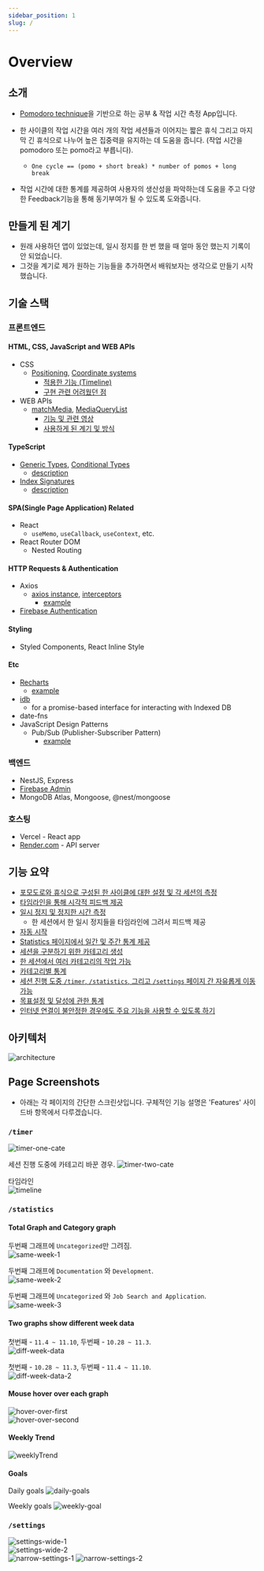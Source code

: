 ```yaml
---
sidebar_position: 1
slug: /
---
```


# Overview

<!--이거 어떤 회사 공고에서 자기가 만든건지 뭐 기여도같은거 명시하라고 해서 적었던 것임. -->
<!-- 기획부터 프론트엔드와 백엔드 개발까지 직접 진행한 개인 프로젝트입니다. -->

## 소개

- [Pomodoro technique](https://ko.wikipedia.org/wiki/%ED%8F%AC%EB%AA%A8%EB%8F%84%EB%A1%9C_%EA%B8%B0%EB%B2%95)을 기반으로 하는 공부 & 작업 시간 측정 App입니다.
- 한 사이클의 작업 시간을 여러 개의 작업 세션들과 이어지는 짧은 휴식 그리고 마지막 긴 휴식으로 나누어 높은 집중력을 유지하는 데 도움을 줍니다.
  (작업 시간을 pomodoro 또는 pomo라고 부릅니다).

  - `One cycle == (pomo + short break) * number of pomos + long break`

- 작업 시간에 대한 통계를 제공하여 사용자의 생산성을 파악하는데 도움을 주고 다양한 Feedback기능을 통해 동기부여가 될 수 있도록 도와줍니다.

## 만들게 된 계기

- 원래 사용하던 앱이 있었는데, 일시 정지를 한 번 했을 때 얼마 동안 했는지 기록이 안 되었습니다.
- 그것을 계기로 제가 원하는 기능들을 추가하면서 배워보자는 생각으로 만들기 시작했습니다.

## 기술 스택

### 프론트엔드

#### HTML, CSS, JavaScript and WEB APIs

- CSS
  - [Positioning](https://developer.mozilla.org/en-US/docs/Learn/CSS/CSS_layout/Positioning), [Coordinate systems](https://developer.mozilla.org/en-US/docs/Web/CSS/CSSOM_view/Coordinate_systems)
    - [적용한 기능 (Timeline)](https://pomodoro-doc.vercel.app/features#%EC%8B%9C%EA%B0%81%EC%A0%81-%ED%94%BC%EB%93%9C%EB%B0%B1-19-17-16)
    - [구현 관련 어려웠던 점](https://pomodoro-doc.vercel.app/problem-solving#horizontal-timeline-%EB%A7%8C%EB%93%A4%EA%B8%B0)
- WEB APIs
  - [matchMedia](https://developer.mozilla.org/en-US/docs/Web/API/Window/matchMedia), [MediaQueryList](https://developer.mozilla.org/en-US/docs/Web/API/MediaQueryList)
    - [기능 및 관련 영상](https://pomodoro-doc.vercel.app/features#%EB%B0%98%EC%9D%91%ED%98%95-%EB%94%94%EC%9E%90%EC%9D%B8-29-34)
    - [사용하게 된 계기 및 방식](https://pomodoro-doc.vercel.app/problem-solving#responsive%EA%B4%80%EB%A0%A8-css%EA%B0%80-%EC%9E%91%EB%8F%99%ED%95%98%EC%A7%80-%EC%95%8A%EC%95%84%EC%84%9C-web-api%EB%A5%BC-%EC%9D%B4%EC%9A%A9)

#### TypeScript

- [Generic Types](https://www.typescriptlang.org/docs/handbook/2/generics.html#generic-types), [Conditional Types](https://www.typescriptlang.org/docs/handbook/2/conditional-types.html)
  - [description](https://pomodoro-doc.vercel.app/description#generic-types--conditional-types)
- [Index Signatures](https://www.typescriptlang.org/docs/handbook/2/objects.html#index-signatures)
  - [description](https://pomodoro-doc.vercel.app/description#index-signature)

<!-- #### SPA Related

- React
  - useMemo, useCallback, useContext, and etc
- React Router DOM - Nested Routing -->

#### SPA(Single Page Application) Related

- React
  - `useMemo`, `useCallback`, `useContext`, etc.
- React Router DOM
  - Nested Routing

#### HTTP Requests & Authentication

- Axios
  - [axios instance](https://axios-http.com/docs/instance), [interceptors](https://axios-http.com/docs/interceptors)
    - [example](https://github.com/Yonghwan-Song/pomodoro/tree/main/client/src/axios-and-error-handling)
- [Firebase Authentication](https://firebase.google.com/docs/auth/web/start)

#### Styling

- Styled Components, React Inline Style

#### Etc

- [Recharts](https://recharts.org/)
  - [example](https://github.com/Yonghwan-Song/pomodoro/tree/main/client/src/Pages/Statistics/Graph-Related)
- [idb](https://www.npmjs.com/package/idb)
  - for a promise-based interface for interacting with Indexed DB
- date-fns
- JavaScript Design Patterns
  - Pub/Sub (Publisher-Subscriber Pattern)
    - [example](https://pomodoro-doc.vercel.app/problem-solving#%ED%95%B4%EA%B2%B0-%EB%B0%A9%EC%8B%9D-1)

### 백엔드

- NestJS, Express
- [Firebase Admin](https://www.npmjs.com/package/firebase-admin)
- MongoDB Atlas, Mongoose, @nest/mongoose

### 호스팅

- Vercel - React app
- [Render.com](https://render.com) - API server

## 기능 요약

- [포모도로와 휴식으로 구성된 한 사이클에 대한 설정 및 각 세션의 측정](https://pomodoro-doc.vercel.app/features#settings)
- [타임라인을 통해 시각적 피드백 제공](https://pomodoro-doc.vercel.app/features#timeline)
- [일시 정지 및 정지한 시간 측정](https://pomodoro-doc.vercel.app/features#time-countdown-and-pause)
  - 한 세션에서 한 일시 정지들을 타임라인에 그려서 피드백 제공
- [자동 시작](https://pomodoro-doc.vercel.app/features#autostart)
- [Statistics 페이지에서 일간 및 주간 통계 제공](https://pomodoro-doc.vercel.app/features#statistics)
- [세션을 구분하기 위한 카테고리 생성](https://pomodoro-doc.vercel.app/features#settings)
- [한 세션에서 여러 카테고리의 작업 가능](https://pomodoro-doc.vercel.app/features#categorized-sessions)
- [카테고리별 통계](https://pomodoro-doc.vercel.app/features#total-graph)
- [세션 진행 도중 `/timer`, `/statistics`, 그리고 `/settings` 페이지 간 자유롭게 이동 가능](https://pomodoro-doc.vercel.app/problem-solving#%ED%95%9C-%EC%84%B8%EC%85%98%EC%9D%B4-%EC%A7%84%ED%96%89-%EC%A4%91%EC%9D%BC-%EB%95%8Cpomo-or-break-%EA%B4%80%EA%B3%84%EC%97%86%EC%9D%B4-%EB%8B%A4%EB%A5%B8-%ED%8E%98%EC%9D%B4%EC%A7%80%EB%93%A4%EC%9D%84-%EC%9E%90%EC%9C%A0%EB%A1%AD%EA%B2%8C-%EB%B0%A9%EB%AC%B8%ED%95%A0-%EC%88%98-%EC%9E%88%EB%8F%84%EB%A1%9D-%ED%95%98%EB%8A%94-%EA%B2%83)
- [목표설정 및 달성에 관한 통계](https://pomodoro-doc.vercel.app/features#goal)
- [인터넷 연결이 불안정한 경우에도 주요 기능을 사용할 수 있도록 하기](https://pomodoro-doc.vercel.app/features#network-disconnection-handling)

## 아키텍처

![architecture](./img/architecture.png)

## Page Screenshots

- 아래는 각 페이지의 간단한 스크린샷입니다. 구체적인 기능 설명은 'Features' 사이드바 항목에서 다루겠습니다.

### `/timer`

![timer-one-cate](./img/timer-one-cate.png)

세션 진행 도중에 카테고리 바꾼 경우.
![timer-two-cate](./img/timer-two-cate.png)

타임라인  
![timeline](./img/timeline.png)

### `/statistics`

#### Total Graph and Category graph

두번째 그래프에 `Uncategorized`만 그려짐.  
![same-week-1](./img/same-w-1.png)

두번째 그래프에 `Documentation` 와 `Development`.  
![same-week-2](./img/same-w-2.png)

두번째 그래프에 `Uncategorized` 와 `Job Search and Application`.  
![same-week-3](./img/same-w-3.png)

#### Two graphs show different week data

첫번째 - `11.4 ~ 11.10`, 두번째 - `10.28 ~ 11.3`.  
![diff-week-data](./img/diff-w-1.png)

첫번째 - `10.28 ~ 11.3`, 두번째 - `11.4 ~ 11.10`.  
![diff-week-data-2](./img/diff-w-2.png)

#### Mouse hover over each graph

![hover-over-first](./img/hover-1.png)  
![hover-over-second](./img/hover-2.png)

#### Weekly Trend

![weeklyTrend](./img/weeklyTrend.png)

#### Goals

Daily goals
![daily-goals](./img/daily-goals.png)

Weekly goals
![weekly-goal](./img/weekly-goal-svg.svg)

### `/settings`

![settings-wide-1](./img/settings/settings-wide-1.png)  
![settings-wide-2](./img/settings/settings-wide-2.png)  
![narrow-settings-1](./img/settings/settings-narrow-1.png)
![narrow-settings-2](./img/settings/settings-narrow-2.png)

<!-- Tech Stack Summarized version that is shitty.
### 프론트엔드

- React (with TypeScript), React Router DOM, Axios, Zustand, Firebase Authentication
- React Inline Style, Styled Components
- testing-library
  - jest-dom
  - react
  - user-event
- ETC
  - Rechart, [idb](https://github.com/jakearchibald/idb), date-fns, [rollup](https://rollupjs.org) (for bundling the service worker script)
- Vercel

### 백엔드

- NestJS
- Firebase Admin
- MongoDB Atlas, Mongoose, @nest/mongoose
- [Render.com](https://render.com) -->
